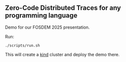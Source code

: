 Zero-Code Distributed Traces for any programming language
---------------------------------------------------------

Demo for our FOSDEM 2025 presentation.

Run:

```
./scripts/run.sh
```

This will create a [kind](https://kind.sigs.k8s.io/) cluster and deploy the demo there.
